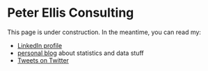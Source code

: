 # Peter Ellis Consulting

This page is under construction.  In the meantime, you can read my:

- [LinkedIn profile](https://www.linkedin.com/in/peter-ellis-27929737/)
- [personal blog](https://ellisp.github.io) about statistics and data stuff
- [Tweets on Twitter](https://twitter.com/ellis2013nz)

